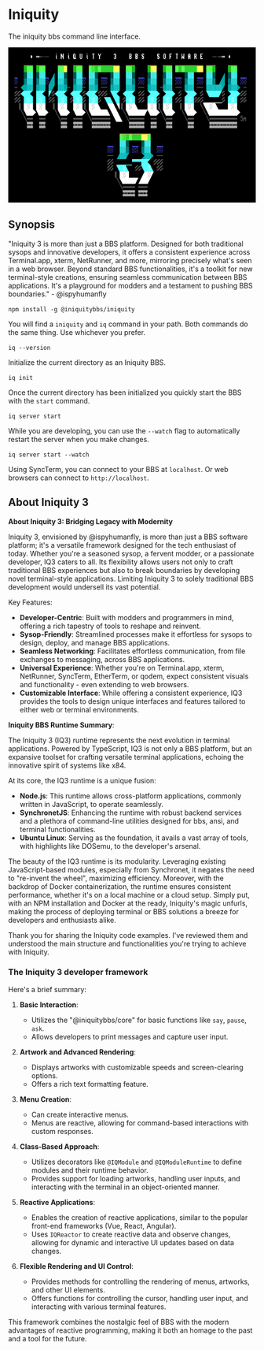 # Iniquity

The iniquity bbs command line interface.

![Alt text](https://github.com/iniquitybbs/iniquity/raw/master/packages/core/src/assets/5m-iniquity3a.png?raw=true "Iniquity 3")

## Synopsis

"Iniquity 3 is more than just a BBS platform. Designed for both traditional sysops and innovative developers, it offers a consistent experience across Terminal.app, xterm, NetRunner, and more, mirroring precisely what's seen in a web browser. Beyond standard BBS functionalities, it's a toolkit for new terminal-style creations, ensuring seamless communication between BBS applications. It's a playground for modders and a testament to pushing BBS boundaries." - @ispyhumanfly

```shell
npm install -g @iniquitybbs/iniquity
```

You will find a `iniquity` and `iq` command in your path. Both commands do the same thing. Use whichever you prefer.

```shell
iq --version
```

Initialize the current directory as an Iniquity BBS.

```shell
iq init
```

Once the current directory has been initialized you quickly start the BBS with the `start` command.

```shell
iq server start
```

While you are developing, you can use the `--watch` flag to automatically restart the server when you make changes.

```shell
iq server start --watch
```

Using SyncTerm, you can connect to your BBS at `localhost`. Or web browsers can connect to `http://localhost`.

## About Iniquity 3

**About Iniquity 3: Bridging Legacy with Modernity**

Iniquity 3, envisioned by @ispyhumanfly, is more than just a BBS software platform; it's a versatile framework designed for the tech enthusiast of today. Whether you're a seasoned sysop, a fervent modder, or a passionate developer, IQ3 caters to all. Its flexibility allows users not only to craft traditional BBS experiences but also to break boundaries by developing novel terminal-style applications. Limiting Iniquity 3 to solely traditional BBS development would undersell its vast potential.

Key Features:

- **Developer-Centric**: Built with modders and programmers in mind, offering a rich tapestry of tools to reshape and reinvent.
- **Sysop-Friendly**: Streamlined processes make it effortless for sysops to design, deploy, and manage BBS applications.
- **Seamless Networking**: Facilitates effortless communication, from file exchanges to messaging, across BBS applications.
- **Universal Experience**: Whether you're on Terminal.app, xterm, NetRunner, SyncTerm, EtherTerm, or qodem, expect consistent visuals and functionality - even extending to web browsers.
- **Customizable Interface**: While offering a consistent experience, IQ3 provides the tools to design unique interfaces and features tailored to either web or terminal environments.

**Iniquity BBS Runtime Summary**:

The Iniquity 3 (IQ3) runtime represents the next evolution in terminal applications. Powered by TypeScript, IQ3 is not only a BBS platform, but an expansive toolset for crafting versatile terminal applications, echoing the innovative spirit of systems like x84.

At its core, the IQ3 runtime is a unique fusion:

- **Node.js**: This runtime allows cross-platform applications, commonly written in JavaScript, to operate seamlessly.
- **SynchronetJS**: Enhancing the runtime with robust backend services and a plethora of command-line utilities designed for bbs, ansi, and terminal functionalities.
- **Ubuntu Linux**: Serving as the foundation, it avails a vast array of tools, with highlights like DOSemu, to the developer's arsenal.

The beauty of the IQ3 runtime is its modularity. Leveraging existing JavaScript-based modules, especially from Synchronet, it negates the need to "re-invent the wheel", maximizing efficiency. Moreover, with the backdrop of Docker containerization, the runtime ensures consistent performance, whether it's on a local machine or a cloud setup. Simply put, with an NPM installation and Docker at the ready, Iniquity's magic unfurls, making the process of deploying terminal or BBS solutions a breeze for developers and enthusiasts alike.

Thank you for sharing the Iniquity code examples. I've reviewed them and understood the main structure and functionalities you're trying to achieve with Iniquity.

### The Iniquity 3 developer framework

Here's a brief summary:

1. **Basic Interaction**:
   - Utilizes the "@iniquitybbs/core" for basic functions like `say`, `pause`, `ask`.
   - Allows developers to print messages and capture user input.

2. **Artwork and Advanced Rendering**:
   - Displays artworks with customizable speeds and screen-clearing options.
   - Offers a rich text formatting feature.

3. **Menu Creation**:
   - Can create interactive menus.
   - Menus are reactive, allowing for command-based interactions with custom responses.

4. **Class-Based Approach**:
   - Utilizes decorators like `@IQModule` and `@IQModuleRuntime` to define modules and their runtime behavior.
   - Provides support for loading artworks, handling user inputs, and interacting with the terminal in an object-oriented manner.

5. **Reactive Applications**:
   - Enables the creation of reactive applications, similar to the popular front-end frameworks (Vue, React, Angular).
   - Uses `IQReactor` to create reactive data and observe changes, allowing for dynamic and interactive UI updates based on data changes.

6. **Flexible Rendering and UI Control**:
   - Provides methods for controlling the rendering of menus, artworks, and other UI elements.
   - Offers functions for controlling the cursor, handling user input, and interacting with various terminal features.

This framework combines the nostalgic feel of BBS with the modern advantages of reactive programming, making it both an homage to the past and a tool for the future.
